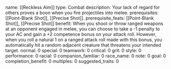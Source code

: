 name: [[Reckless Aim]]
type: Combat
description: Your lack of regard for others proves a boon when you fire projectiles into melee.
prerequisites: [[Point-Blank Shot]], [[Precise Shot]].
prerequisite_feats: [[Point-Blank Shot]], [[Precise Shot]]
benefit: When you shoot or throw ranged weapons at an opponent engaged in melee, you can choose to take a -1 penalty to your AC and gain a +2 competence bonus on your attack roll. However, when you roll a natural 1 on a ranged attack roll made with this bonus, you automatically hit a random adjacent creature that threatens your intended target.
normal: 0
special: 0
teamwork: 0
critical: 0
grit: 0
style: 0
performance: 0
racial: 0
companion_familiar: 0
race_name: 0
note: 0
goal: 0
completion_benefit: 0
multiples: 0
suggested_traits: 0
